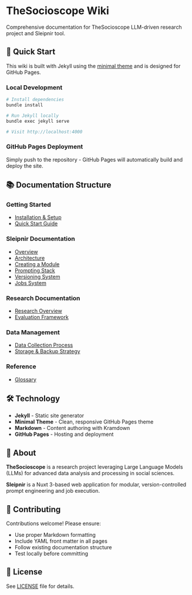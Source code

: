 # TheSocioscope Wiki

Comprehensive documentation for TheSocioscope LLM-driven research project and Sleipnir tool.

## 🚀 Quick Start

This wiki is built with Jekyll using the [minimal theme](https://github.com/pages-themes/minimal) and is designed for GitHub Pages.

### Local Development

```bash
# Install dependencies
bundle install

# Run Jekyll locally
bundle exec jekyll serve

# Visit http://localhost:4000
```

### GitHub Pages Deployment

Simply push to the repository - GitHub Pages will automatically build and deploy the site.

## 📚 Documentation Structure

### Getting Started

- [Installation & Setup](getting-started.md)
- [Quick Start Guide](getting-started.md#quick-start-guide)

### Sleipnir Documentation

- [Overview](sleipnir/overview.md)
- [Architecture](sleipnir/architecture.md)
- [Creating a Module](sleipnir/creating-a-module.md)
- [Prompting Stack](sleipnir/prompting-stack.md)
- [Versioning System](sleipnir/versioning-system.md)
- [Jobs System](sleipnir/jobs.md)

### Research Documentation

- [Research Overview](research/overview.md)
- [Evaluation Framework](research/evaluation.md)

### Data Management

- [Data Collection Process](data/collection.md)
- [Storage & Backup Strategy](data/storage-backup.md)

### Reference

- [Glossary](glossary.md)

## 🛠️ Technology

- **Jekyll** - Static site generator
- **Minimal Theme** - Clean, responsive GitHub Pages theme
- **Markdown** - Content authoring with Kramdown
- **GitHub Pages** - Hosting and deployment

## 📖 About

**TheSocioscope** is a research project leveraging Large Language Models (LLMs) for advanced data analysis and processing in social sciences.

**Sleipnir** is a Nuxt 3-based web application for modular, version-controlled prompt engineering and job execution.

## 🤝 Contributing

Contributions welcome! Please ensure:

- Use proper Markdown formatting
- Include YAML front matter in all pages
- Follow existing documentation structure
- Test locally before committing

## 📄 License

See [LICENSE](LICENSE) file for details.
